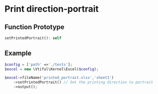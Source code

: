 # Print direction-portrait

## **Function Prototype**

```php
setPrintedPortrait(): self
```

## **Example**

```php
$config = ['path' =>'./tests'];
$excel = new \Vtiful\Kernel\Excel($config);

$excel->fileName('printed_portrait.xlsx','sheet1')
    ->setPrintedPortrait() // Set the printing direction to portrait
    ->output();
```